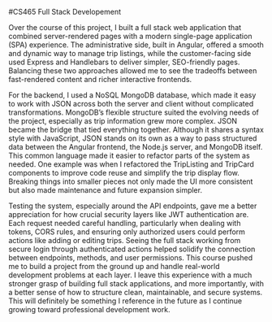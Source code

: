 #CS465 Full Stack Developement

Over the course of this project, I built a full stack web application that combined server-rendered pages with a modern single-page application (SPA) experience. The administrative side, built in Angular, offered a smooth and dynamic way to manage trip listings, while the customer-facing side used Express and Handlebars to deliver simpler, SEO-friendly pages. Balancing these two approaches allowed me to see the tradeoffs between fast-rendered content and richer interactive frontends.

For the backend, I used a NoSQL MongoDB database, which made it easy to work with JSON across both the server and client without complicated transformations. MongoDB’s flexible structure suited the evolving needs of the project, especially as trip information grew more complex. JSON became the bridge that tied everything together. Although it shares a syntax style with JavaScript, JSON stands on its own as a way to pass structured data between the Angular frontend, the Node.js server, and MongoDB itself. This common language made it easier to refactor parts of the system as needed. One example was when I refactored the TripListing and TripCard components to improve code reuse and simplify the trip display flow. Breaking things into smaller pieces not only made the UI more consistent but also made maintenance and future expansion simpler.

Testing the system, especially around the API endpoints, gave me a better appreciation for how crucial security layers like JWT authentication are. Each request needed careful handling, particularly when dealing with tokens, CORS rules, and ensuring only authorized users could perform actions like adding or editing trips. Seeing the full stack working from secure login through authenticated actions helped solidify the connection between endpoints, methods, and user permissions. This course pushed me to build a project from the ground up and handle real-world development problems at each layer. I leave this experience with a much stronger grasp of building full stack applications, and more importantly, with a better sense of how to structure clean, maintainable, and secure systems. This will definitely be something I reference in the future as I continue growing toward professional development work.
